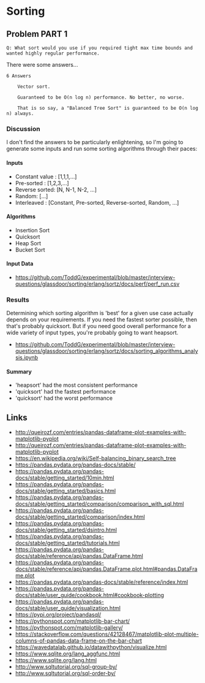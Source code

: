 # Sorting

## Problem PART 1

```text
Q: What sort would you use if you required tight max time bounds and wanted highly regular performance.
```

There were some answers...

```text
6 Answers

    Vector sort.

    Guaranteed to be O(n log n) performance. No better, no worse.

    That is so say, a "Balanced Tree Sort" is guaranteed to be O(n log n) always.
```

### Discussion

I don't find the answers to be particularly enlightening, so I'm going to generate some inputs and run some sorting algorithms through their paces:

#### Inputs

* Constant value :      [1,1,1,...]
* Pre-sorted :          [1,2,3,...]
* Reverse sorted:       [N, N-1, N-2, ...]
* Random:               [...]
* Interleaved :         [Constant, Pre-sorted, Reverse-sorted, Random, ...]


#### Algorithms

* Insertion Sort
* Quicksort
* Heap Sort
* Bucket Sort

#### Input Data

* https://github.com/ToddG/experimental/blob/master/interview-questions/glassdoor/sorting/erlang/sortz/docs/perf/perf_run.csv

### Results

Determining which sorting algorithm is 'best' for a given use case actually depends on your requirements. If you need the fastest sorter possible, then that's probably quicksort. But if you need good overall performance for a wide variety of input types, you're probably going to want heapsort.

* https://github.com/ToddG/experimental/blob/master/interview-questions/glassdoor/sorting/erlang/sortz/docs/sorting_algorithms_analysis.ipynb

#### Summary
* 'heapsort' had the most consistent performance
* 'quicksort' had the fastest performance
* 'quicksort' had the worst performance

## Links
* http://queirozf.com/entries/pandas-dataframe-plot-examples-with-matplotlib-pyplot
* http://queirozf.com/entries/pandas-dataframe-plot-examples-with-matplotlib-pyplot
* https://en.wikipedia.org/wiki/Self-balancing_binary_search_tree
* https://pandas.pydata.org/pandas-docs/stable/
* https://pandas.pydata.org/pandas-docs/stable/getting_started/10min.html
* https://pandas.pydata.org/pandas-docs/stable/getting_started/basics.html
* https://pandas.pydata.org/pandas-docs/stable/getting_started/comparison/comparison_with_sql.html
* https://pandas.pydata.org/pandas-docs/stable/getting_started/comparison/index.html
* https://pandas.pydata.org/pandas-docs/stable/getting_started/dsintro.html
* https://pandas.pydata.org/pandas-docs/stable/getting_started/tutorials.html
* https://pandas.pydata.org/pandas-docs/stable/reference/api/pandas.DataFrame.html
* https://pandas.pydata.org/pandas-docs/stable/reference/api/pandas.DataFrame.plot.html#pandas.DataFrame.plot
* https://pandas.pydata.org/pandas-docs/stable/reference/index.html
* https://pandas.pydata.org/pandas-docs/stable/user_guide/cookbook.html#cookbook-plotting
* https://pandas.pydata.org/pandas-docs/stable/user_guide/visualization.html
* https://pypi.org/project/pandasql/
* https://pythonspot.com/matplotlib-bar-chart/
* https://pythonspot.com/matplotlib-gallery/
* https://stackoverflow.com/questions/42128467/matplotlib-plot-multiple-columns-of-pandas-data-frame-on-the-bar-chart
* https://wavedatalab.github.io/datawithpython/visualize.html
* https://www.sqlite.org/lang_aggfunc.html
* https://www.sqlite.org/lang.html
* http://www.sqltutorial.org/sql-group-by/
* http://www.sqltutorial.org/sql-order-by/

